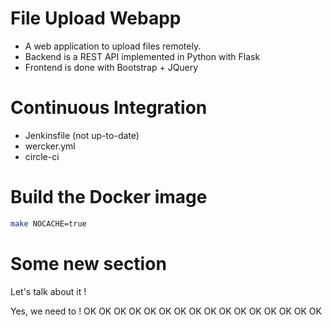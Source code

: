 # File Upload Webapp

* A web application to upload files remotely.
* Backend is a REST API implemented in Python with Flask
* Frontend is done with Bootstrap + JQuery

# Continuous Integration

* Jenkinsfile (not up-to-date)
* wercker.yml
* circle-ci

# Build the Docker image

```bash
make NOCACHE=true
```

# Some new section

Let's talk about it !

Yes, we need to !
OK
OK
OK
OK
OK
OK
OK
OK
OK
OK
OK
OK
OK
OK
OK
OK
